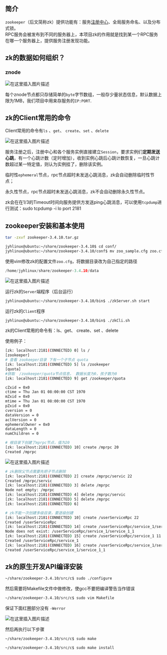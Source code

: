## 简介

`zookeeper`（后文简称zk）提供功能有：服务[注册中心](https://so.csdn.net/so/search?q=%E6%B3%A8%E5%86%8C%E4%B8%AD%E5%BF%83&spm=1001.2101.3001.7020)、全局服务命名、以及分布式锁。  
RPC服务会被发布到不同的服务器上，本项目zk的作用就是找到某一个RPC服务在哪一个服务器上，提供服务注册发现功能。

## zk的数据如何组织？

### znode

![在这里插入图片描述](image/fa9faba819fc471d822307fa61e24746.png#pic_center)

每个znode节点都只存储简单的`byte`字节数组，一般存少量状态信息，默认数据上限为1MB，我们项目中用来存服务的`IP:PORT`.

## zk的Client常用的命令

Client常用的命令有`ls` 、`get`、 `create`、`set` 、`delete`

![在这里插入图片描述](image/c36de8daf42f4571a10bbd1522ceb193.png#pic_center)

服务注册之后，注册中心和各个服务实例直接建立`Session`，要求实例们**定期发送心跳**，有一个心跳计数（定时增加），收到实例心跳后心跳计数恢复，一旦心跳计数超过某一特定值，则认为实例挂了，删除该实例。

临时性`ephemeral`节点，rpc节点超时未发送心跳消息，zk会自动删除临时性节点；

永久性节点，rpc节点超时未发送心跳消息，zk不会自动删除永久性节点。

zk会在在1/3的Timeout时间向服务提供方发送ping心跳消息，可以使用`tcpdump`进行测试：sudo tcpdump -i lo port 2181

## zookeeper安装和基本使用

```sh
tar -zxvf zookeeper-3.4.10.tar.gz

jyhlinux@ubuntu:~/share/zookeeper-3.4.10$ cd conf/
jyhlinux@ubuntu:~/share/zookeeper-3.4.10/conf$ mv zoo_sample.cfg zoo.cfg
```

使用vim修改zk的配置文件`zoo.cfg`，将数据目录改为自己指定的路径

```cpp
/home/jyhlinux/share/zookeeper-3.4.10/data
```

![在这里插入图片描述](image/0bd6f40c5eed4f04a9322bcf2ff96a3b.png#pic_center)

运行zk的`Server`端程序（后台运行）

```sh
jyhlinux@ubuntu:~/share/zookeeper-3.4.10/bin$ ./zkServer.sh start
```

运行zk的`Client`程序

```sh
jyhlinux@ubuntu:~/share/zookeeper-3.4.10/bin$ ./zkCli.sh
```

zk的Client常用的命令有：ls、get、 create、set 、delete

使用例子：

```sh
[zk: localhost:2181(CONNECTED) 0] ls /
[zookeeper]
# 查看 zookeeper目录 下有一个子节点 quota
[zk: localhost:2181(CONNECTED) 5] ls /zookeeper 
[quota]
#获取  /zookeeper/quota节点信息， 数据长度为0，孩子数为0
[zk: localhost:2181(CONNECTED) 9] get /zookeeper/quota

cZxid = 0x0
ctime = Thu Jan 01 08:00:00 CST 1970
mZxid = 0x0
mtime = Thu Jan 01 08:00:00 CST 1970
pZxid = 0x0
cversion = 0
dataVersion = 0
aclVersion = 0
ephemeralOwner = 0x0
dataLength = 0
numChildren = 0

# 根目录下创建了mprpc节点，值为20
[zk: localhost:2181(CONNECTED) 10] create /mprpc 20
Created /mprpc

```

![在这里插入图片描述](image/bfaa04e4b8e349909fcd30ac3c2b2ee1.png#pic_center)

```sh
# zk删除父节点需要先把子节点删除
[zk: localhost:2181(CONNECTED) 2] create /mprpc/servic 22
Created /mprpc/servic
[zk: localhost:2181(CONNECTED) 3] delete /mprpc
Node not empty: /mprpc
[zk: localhost:2181(CONNECTED) 4] delete /mprpc/servic
[zk: localhost:2181(CONNECTED) 5] delete /mprpc       
[zk: localhost:2181(CONNECTED) 6] 

# zk不能一次创建多级目录，要逐级创建
[zk: localhost:2181(CONNECTED) 10] create /userServiceRpc 22
Created /userServiceRpc
[zk: localhost:2181(CONNECTED) 14] create /userServiceRpc/service_1/service_1_1 22
Node does not exist: /userServiceRpc/service_1/service_1_1
[zk: localhost:2181(CONNECTED) 15] create /userServiceRpc/service_1 11            
Created /userServiceRpc/service_1
[zk: localhost:2181(CONNECTED) 16] create /userServiceRpc/service_1/service_1_1 22
Created /userServiceRpc/service_1/service_1_1

```

## zk的原生开发API编译安装

```sh
~/share/zookeeper-3.4.10/src/c$ sudo ./configure
```

然后需要将Makefile文件中做修改，使gcc不要把编译警告当作错误

```sh
~/share/zookeeper-3.4.10/src/c$ sudo vim Makefile
```

保证下面红圈部分没有 `-Werror`

![在这里插入图片描述](image/9096078400354e1e9f820b30dfe10473.png#pic_center)

然后再执行以下步骤

```sh
~/share/zookeeper-3.4.10/src/c$ sudo make

~/share/zookeeper-3.4.10/src/c$ sudo make install
```

